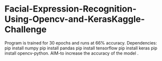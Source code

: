 # Facial-Expression-Recognition-Using-Opencv-and-KerasKaggle-Challenge
Program is trained for 30 epochs and runs at 66% accuracy. Dependencies: pip install numpy pip install pandas pip install tensorflow pip install keras pip install opencv-python. AIM-to increase the accuracy of the model .
